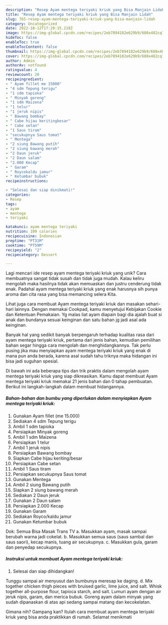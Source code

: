 ```yaml
---
description: "Resep Ayam mentega teriyaki kriuk yang Bisa Manjain Lidah"
title: "Resep Ayam mentega teriyaki kriuk yang Bisa Manjain Lidah"
slug: 765-resep-ayam-mentega-teriyaki-kriuk-yang-bisa-manjain-lidah
category: Uncategorized
date: 2022-10-12T17:29:15.218Z
image: https://img-global.cpcdn.com/recipes/2eb7894182e629b9/680x482cq70/ayam-mentega-teriyaki-kriuk-foto-resep-utama.jpg
hideToc: false
enableToc: true
enableTocContent: false
thumbnail: https://img-global.cpcdn.com/recipes/2eb7894182e629b9/680x482cq70/ayam-mentega-teriyaki-kriuk-foto-resep-utama.jpg
cover: https://img-global.cpcdn.com/recipes/2eb7894182e629b9/680x482cq70/ayam-mentega-teriyaki-kriuk-foto-resep-utama.jpg
author: Admin
authorAv: notfound
ratingvalue: 4
reviewcount: 20
recipeingredient:
- " Ayam fillet me 15000"
- "4 sdm Tepung terigu"
- "1 sdm tapioka"
- " Minyak goreng"
- "1 sdm Maizena"
- "1 telur"
- "1 jeruk nipis"
- " Bawang bombay"
- " Cabe hijau keritingbesar"
- " Cabe setan"
- "1 Saus tiram"
- "secukupnya Saus tomat"
- " Mentega"
- "2 siung Bawang putih"
- "2 siung bawang merah"
- "2 Daun jeruk"
- "2 Daun salam"
- "2.000 Kecap"
- " Garam"
- " Roycokaldu jamur"
- " Ketumbar bubuk"
recipeinstructions:

- "Selesai dan siap dinikmati!"
categories:
- Resep
tags:
- ayam
- mentega
- teriyaki

katakunci: ayam mentega teriyaki 
nutrition: 109 calories
recipecuisine: Indonesian
preptime: "PT31M"
cooktime: "PT59M"
recipeyield: "2"
recipecategory: Dessert

---
```





Lagi mencari ide resep ayam mentega teriyaki kriuk yang unik? Cara membuatnya sangat tidak susah dan tidak juga mudah. Kalau keliru mengolah maka hasilnya tidak akan memuaskan dan justru cenderung tidak enak. Padahal ayam mentega teriyaki kriuk yang enak harusnya sih punya aroma dan cita rasa yang bisa memancing selera Kita.





Lihat juga cara membuat Ayam mentega teriyaki kriuk dan masakan sehari-hari lainnya. Dengan memakai Cookpad, kamu menyetujui Kebijakan Cookie dan Ketentuan Pemakaian. Yg malas liat ayam diapain bagi dia ajalah buat si anak dan bundanya sesuai keinginan dan satu bahan jg jadi asal ada keinginan.

Banyak hal yang sedikit banyak berpengaruh terhadap kualitas rasa dari ayam mentega teriyaki kriuk, pertama dari jenis bahan, kemudian pemilihan bahan segar hingga cara mengolah dan menghidangkannya. Tak perlu pusing jika mau menyiapkan ayam mentega teriyaki kriuk yang enak di mana pun anda berada, karena asal sudah tahu triknya maka hidangan ini bisa jadi suguhan spesial.






Di bawah ini ada beberapa tips dan trik praktis dalam mengolah ayam mentega teriyaki kriuk yang siap dikreasikan. Kamu dapat membuat Ayam mentega teriyaki kriuk memakai 21 jenis bahan dan 0 tahap pembuatan. Berikut ini langkah-langkah dalam membuat hidangannya.

<!--inarticleads1-->

##### Bahan-bahan dan bumbu yang diperlukan dalam menyiapkan Ayam mentega teriyaki kriuk:

1. Gunakan  Ayam fillet (me 15.000)
1. Sediakan 4 sdm Tepung terigu
1. Ambil 1 sdm tapioka
1. Persiapkan  Minyak goreng
1. Ambil 1 sdm Maizena
1. Persiapkan 1 telur
1. Ambil 1 jeruk nipis
1. Persiapkan  Bawang bombay
1. Siapkan  Cabe hijau keriting/besar
1. Persiapkan  Cabe setan
1. Ambil 1 Saus tiram
1. Persiapkan secukupnya Saus tomat
1. Gunakan  Mentega
1. Ambil 2 siung Bawang putih
1. Siapkan 2 siung bawang merah
1. Sediakan 2 Daun jeruk
1. Gunakan 2 Daun salam
1. Persiapkan 2.000 Kecap
1. Gunakan  Garam
1. Sediakan  Royco/kaldu jamur
1. Gunakan  Ketumbar bubuk


Dok: Semua Bisa Masak Trans TV a. Masukkan ayam, masak sampai berubah warna jadi cokelat. b. Masukkan semua saus (saus sambal dan saus saori), kecap manis, tuang air secukupnya. c. Masukkan gula, garam dan penyedap secukupnya. 

<!--inarticleads2-->

##### Instruksi untuk membuat Ayam mentega teriyaki kriuk:


1. Selesai dan siap dihidangkan!

Tunggu sampai air menyusut dan bumbunya meresap ke daging. d. Mix together chicken thigh pieces with bruised garlic, lime juice, and salt. Whisk together all-purpose flour, tapioca starch, and salt. Lumuri ayam dengan air jeruk nipis, garam, dan merica bubuk. Goreng ayam dalam minyak yang sudah dipanaskan di atas api sedang sampai matang dan kecokelatan. 

Gimana nih? Gampang kan? Itulah cara membuat ayam mentega teriyaki kriuk yang bisa anda praktikkan di rumah. Selamat menikmati
